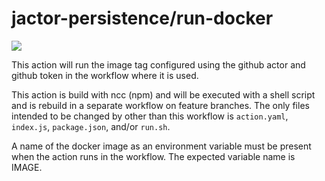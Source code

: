 # jactor-persistence/run-docker

![](https://github.com/jactor-rises/jactor-persistence/workflows/build%20docker%20run/badge.svg)

This action will run the image tag configured using the github actor and github token in the workflow
where it is used.

This action is build with ncc (npm) and will be executed with a shell script and is rebuild in a
separate workflow on feature branches. The only files intended to be changed by other than this workflow
is `action.yaml`, `index.js`, `package.json`, and/or `run.sh`.

A name of the docker image as an environment variable must be present when the action runs in the
workflow. The expected variable name is IMAGE.
